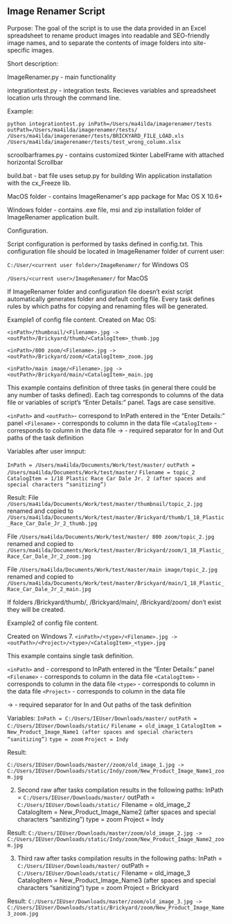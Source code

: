 Image Renamer Script
-

Purpose: The goal of the script is to use the data provided in an Excel spreadsheet to rename product images into readable and SEO-friendly image names, and to separate the contents of image folders into site-specific images.


Short description:

ImageRenamer.py - main functionality

integrationtest.py - integration tests. Recieves variables and spreadsheet location urls through the command line. 

Example:

```python integrationtest.py inPath=/Users/ma4ilda/imagerenamer/tests outPath=/Users/ma4ilda/imagerenamer/tests/ /Users/ma4ilda/imagerenamer/tests/BRICKYARD_FILE_LOAD.xls /Users/ma4ilda/imagerenamer/tests/test_wrong_column.xlsx```

scroolbarframes.py - contains customized tkinter LabelFrame with attached horizontal Scrollbar

build.bat - bat file uses setup.py for building Win application installation with the cx_Freeze lib.

MacOS folder - contains ImageRenamer's app package for Mac OS X 10.6+

Windows folder - contains .exe file, msi and zip installation folder of ImageRenamer application built.

Configuration.

Script configuration is performed by tasks defined in config.txt. This configuration file should be located in ImageRenamer folder of current user:

```C:/User/<current user folder>/ImageRenamer/``` for Windows OS

```/Users/<current user>/ImageRenamer/``` for MacOS


If ImageRenamer folder and configuration file doesn’t exist script automatically generates folder and default config file.
Every task defines rules by which paths for copying and renaming files will be generated.

Example1 of config file content. Created on Mac OS:

```<inPath>/thumbnail/<Filename>.jpg -> <outPath>/Brickyard/thumb/<CatalogItem>_thumb.jpg```

```<inPath>/800 zoom/<Filename>.jpg -> <outPath>/Brickyard/zoom/<CatalogItem>_zoom.jpg```

```<inPath>/main image/<Filename>.jpg -> <outPath>/Brickyard/main/<CatalogItem>_main.jpg```

This example contains definition of three tasks (in general there could be any number of tasks defined). Each tag corresponds to columns of the data file or variables of script’s “Enter Details:” panel. Tags are case sensitive. 

```<inPath>``` and ```<outPath>```- correspond to InPath entered in the “Enter Details:” panel
```<Filename>``` - corresponds to column in the data file
```<CatalogItem>``` - corresponds to column in the data file
-> - required separator for In and Out paths of the task definition

Variables after user imnput:

```InPath = /Users/ma4ilda/Documents/Work/test/master/```
```outPath = /Users/ma4ilda/Documents/Work/test/master/```
```Filename = topic_2```
```CatalogItem = 1/18 Plastic Race Car Dale Jr. 2 (after spaces and special characters “sanitizing”)```

Result:
File ```/Users/ma4ilda/Documents/Work/test/master/thumbnail/topic_2.jpg``` renamed and copied to ```/Users/ma4ilda/Documents/Work/test/master/Brickyard/thumb/1_18_Plastic_Race_Car_Dale_Jr_2_thumb.jpg```

File ```/Users/ma4ilda/Documents/Work/test/master/ 800 zoom/topic_2.jpg``` renamed and copied to ```/Users/ma4ilda/Documents/Work/test/master/Brickyard/zoom/1_18_Plastic_Race_Car_Dale_Jr_2_zoom.jpg```

File ```/Users/ma4ilda/Documents/Work/test/master/main image/topic_2.jpg``` renamed and copied to ```/Users/ma4ilda/Documents/Work/test/master/Brickyard/main/1_18_Plastic_Race_Car_Dale_Jr_2_main.jpg```

If folders /Brickyard/thumb/, /Brickyard/main/, /Brickyard/zoom/ don’t exist they will be created.

Example2 of config file content. 

Created on Windows 7.
```<inPath>/<type>/<Filename>.jpg -> <outPath>/<Project>/<type>/<CatalogItem>_<type>.jpg```

This example contains single task definition.

```<inPath>``` and <outPath>- correspond to InPath entered in the “Enter Details:” panel
```<Filename>``` - corresponds to column in the data file
```<CatalogItem>``` - corresponds to column in the data file
```<type>``` - corresponds to column in the data file
```<Project>``` - corresponds to column in the data file

-> - required separator for In and Out paths of the task definition

Variables:
```InPath = C:/Users/IEUser/Downloads/master/```
```outPath = C:/Users/IEUser/Downloads/static/```
```Filename = old_image_1```
```CatalogItem = New_Product_Image_Name1 (after spaces and special characters “sanitizing”)```
```type = zoom```
```Project = Indy```

Result:

```C:/Users/IEUser/Downloads/master//zoom/old_image_1.jpg -> C:/Users/IEUser/Downloads/static/Indy/zoom/New_Product_Image_Name1_zoom.jpg```

2) Second raw after tasks compilation results in the following paths:
InPath = ```C:/Users/IEUser/Downloads/master/```
outPath = ```C:/Users/IEUser/Downloads/static/```
Filename = old_image_2
CatalogItem = New_Product_Image_Name2 (after spaces and special characters “sanitizing”)
type = zoom
Project = Indy

Result:
```C:/Users/IEUser/Downloads/master/zoom/old_image_2.jpg -> C:/Users/IEUser/Downloads/static/Indy/zoom/New_Product_Image_Name2_zoom.jpg```

3) Third raw after tasks compilation results in the following paths:
InPath = ```C:/Users/IEUser/Downloads/master/```
outPath = ```C:/Users/IEUser/Downloads/static/```
Filename = old_image_3
CatalogItem = New_Product_Image_Name3 (after spaces and special characters “sanitizing”)
type = zoom
Project = Brickyard

Result:
```C:/Users/IEUser/Downloads/master/zoom/old_image_3.jpg -> C:/Users/IEUser/Downloads/static/Brickyard/zoom/New_Product_Image_Name3_zoom.jpg```
